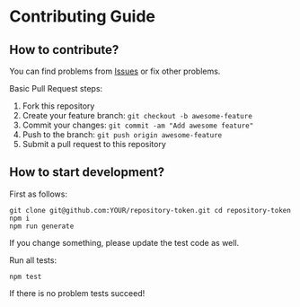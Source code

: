 # Contributing Guide

## How to contribute?

You can find problems from [Issues](https://github.com/dev-protocol/repository-token/issues) or fix other problems.

Basic Pull Request steps:

1. Fork this repository
2. Create your feature branch: `git checkout -b awesome-feature`
3. Commit your changes: `git commit -am "Add awesome feature"`
4. Push to the branch: `git push origin awesome-feature`
5. Submit a pull request to this repository

## How to start development?

First as follows:

```
git clone git@github.com:YOUR/repository-token.git cd repository-token
npm i
npm run generate
```

If you change something, please update the test code as well.

Run all tests:

```
npm test
```

If there is no problem tests succeed!
